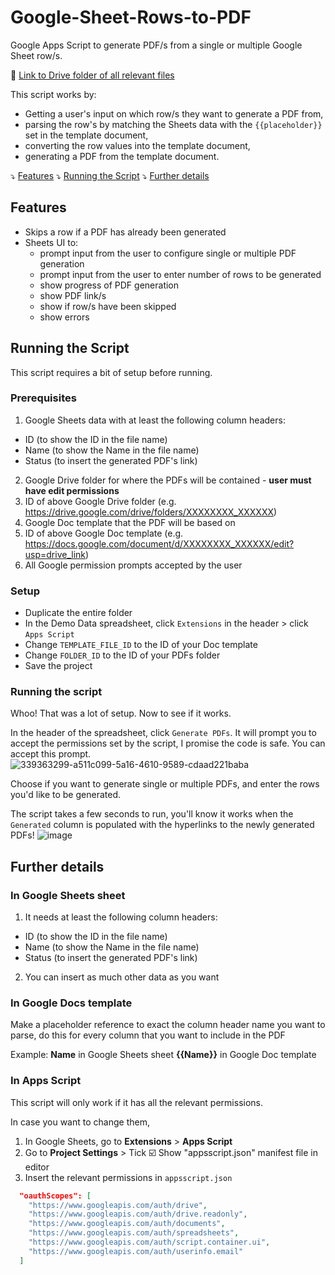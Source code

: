 # Google-Sheet-Rows-to-PDF
Google Apps Script to generate PDF/s from a single or multiple Google Sheet row/s. 

🔗 [Link to Drive folder of all relevant files](https://drive.google.com/drive/folders/1WgX4NAEuIvpV3iiiObg1UrrnkOUrnkGR?usp=sharing)

This script works by:
- Getting a user's input on which row/s they want to generate a PDF from,
- parsing the row's by matching the Sheets data with the `{{placeholder}}` set in the template document,
- converting the row values into the template document,
- generating a PDF from the template document.

⤵️ [Features](##Features)
⤵️ [Running the Script](##running-the-script)
⤵️ [Further details](##further-details)

## Features 
- Skips a row if a PDF has already been generated 
- Sheets UI to:
    - prompt input from the user to configure single or multiple PDF generation
    - prompt input from the user to enter number of rows to be generated
    - show progress of PDF generation
    - show PDF link/s
    - show if row/s have been skipped
    - show errors 

## Running the Script
This script requires a bit of setup before running.

### Prerequisites
1. Google Sheets data with at least the following column headers:
  - ID (to show the ID in the file name)
  - Name (to show the Name in the file name)
  - Status (to insert the generated PDF's link)
2. Google Drive folder for where the PDFs will be contained - **user must have edit permissions**
3. ID of above Google Drive folder (e.g. https://drive.google.com/drive/folders/XXXXXXXX_XXXXXX)
4. Google Doc template that the PDF will be based on
5. ID of above Google Doc template (e.g. https://docs.google.com/document/d/XXXXXXXX_XXXXXX/edit?usp=drive_link)
6. All Google permission prompts accepted by the user

### Setup
- Duplicate the entire folder
- In the Demo Data spreadsheet, click `Extensions` in the header > click `Apps Script`
- Change `TEMPLATE_FILE_ID` to the ID of your Doc template
- Change `FOLDER_ID` to the ID of your PDFs folder
- Save the project

### Running the script
Whoo! That was a lot of setup. Now to see if it works.

In the header of the spreadsheet, click `Generate PDFs`. 
It will prompt you to accept the permissions set by the script, I promise the code is safe. You can accept this prompt.
![339363299-a511c099-5a16-4610-9589-cdaad221baba](https://github.com/nelrob/Google-Sheet-Rows-to-PDF/assets/71628453/6a80cf1e-c258-45fd-ab12-584096a3feb1)

Choose if you want to generate single or multiple PDFs, and enter the rows you'd like to be generated.

The script takes a few seconds to run, you'll know it works when the `Generated` column is populated with the hyperlinks to the newly generated PDFs!
![image](https://github.com/nelrob/Google-Sheet-Rows-to-PDF/assets/71628453/bb26ec95-85bd-40ac-8a14-60a9ecd71049)

## Further details

### In Google Sheets sheet
1. It needs at least the following column headers:
  - ID (to show the ID in the file name)
  - Name (to show the Name in the file name)
  - Status (to insert the generated PDF's link)
2. You can insert as much other data as you want

### In Google Docs template
Make a placeholder reference to exact the column header name you want to parse, do this for every column that you want to include in the PDF

Example: 
**Name** in Google Sheets sheet
**{{Name}}** in Google Doc template

### In Apps Script
This script will only work if it has all the relevant permissions. 

In case you want to change them,
1. In Google Sheets, go to **Extensions** > **Apps Script**
2. Go to **Project Settings** > Tick :ballot_box_with_check: Show "appsscript.json" manifest file in editor
3. Insert the relevant permissions in  `appsscript.json`

``` json
  "oauthScopes": [
    "https://www.googleapis.com/auth/drive",
    "https://www.googleapis.com/auth/drive.readonly",
    "https://www.googleapis.com/auth/documents",
    "https://www.googleapis.com/auth/spreadsheets",
    "https://www.googleapis.com/auth/script.container.ui",
    "https://www.googleapis.com/auth/userinfo.email"
  ]
```
